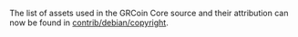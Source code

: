 The list of assets used in the GRCoin Core source and their attribution can now be found in [contrib/debian/copyright](../contrib/debian/copyright).

